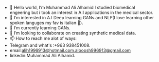 - 👋 Hello world, I’m Muhammad Ali Alhamid I studied biomedical engeering but i took an interest in A.I applications in the medical sector.
- 👀 I’m interested in A.I Deep learning GANs and NLP(I love learning other spoken languges my fav is italian 💞).
- 🌱 I’m currently learning GANs.
- 💞️ I’m looking to collaborate on creating synthetic medical data.
- 📫 How to reach me alot of ways:
- Telegram and what's :+963 938451008.
- email:alih1996913@hotmail.com,alooosh996913@gmail.com
- linkedin:Muhammad Ali Alhamid.



